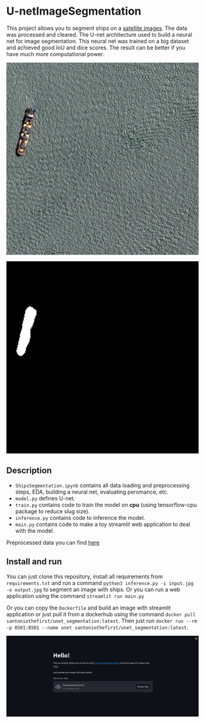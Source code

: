# U-netImageSegmentation

This project allows you to segment ships on a [satellite images](https://www.kaggle.com/competitions/airbus-ship-detection). The data was processed and cleared. The U-net architecture used to build a neural net for image segmentation. This neural net was trained on a big dataset and achieved good IoU and dice scores. The result can be better if you have much more computational power.

![test image](test.jpg)

![predicted mask](test_mask.jpg)

## Description

- `ShipsSegmentation.ipynb` contains all data loading and preprocessing steps, EDA, building a neural net, evaluating peromance, etc.
- `model.py` defines U-net.
- `train.py` contains code to train the model on **cpu** (using tensorflow-cpu package to reduce slug size).
- `inference.py` contains code to inference the model.
- `main.py` contains code to make a toy streamlit web application to deal with the model.

Preprocessed data you can find [here](https://drive.google.com/file/d/1tAKNPYy0_CM8RBzaSDX8s1pHeiiO6Fos/view?usp=sharing)

## Install and run

You can just clone this repository, install all requirements from `requirements.txt` and run a command `python3 inference.py -i input.jpg -o output.jpg` to segment an image with ships. Or you can run a web application using the command `streamlit run main.py`

Or you can copy the `Dockerfile` and build an image with streamlit application or just pull it from a dockerhub using the command `docker pull santoniothefirst/unet_segmentation:latest`. Then just run `docker run --rm -p 8501:8501 --name unet santoniothefirst/unet_segmentation:latest`.

![streamlit web application](streamlit.png)